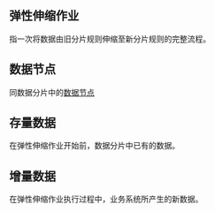 
## 弹性伸缩作业

指一次将数据由旧分片规则伸缩至新分片规则的完整流程。

## 数据节点

同数据分片中的[数据节点](/cn/features/sharding/concept/sql/)

## 存量数据

在弹性伸缩作业开始前，数据分片中已有的数据。

## 增量数据

在弹性伸缩作业执行过程中，业务系统所产生的新数据。
